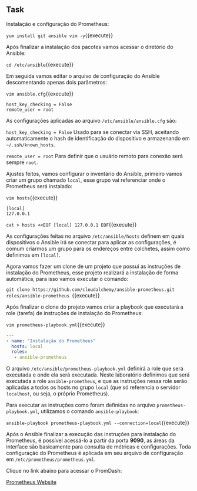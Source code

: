 ## Task

 Instalação e configuração do Prometheus:

`yum install git ansible vim -y`{{execute}}

Após finalizar a instalação dos pacotes vamos acessar o diretório do Ansible:

`cd /etc/ansible`{{execute}}

Em seguida vamos editar o arquivo de configuração do Ansible descomentando apenas dois parâmetros:


`vim ansible.cfg`{{execute}}


```
host_key_checking = False
remote_user = root
```

As configurações aplicadas ao arquivo `/etc/ansible/ansible.cfg` são:

`host_key_checking = False`
Usado para se conectar via SSH, aceitando automaticamente o hash de identificação do dispositivo e armazenando em `~/.ssh/known_hosts`.

`remote_user = root`
Para definir que o usuário remoto para conexão será sempre `root`.

Ajustes feitos, vamos configurar o inventário do Ansible, primeiro vamos criar um grupo chamado `local`, esse grupo vai referenciar onde o Prometheus será instalado:

 `vim hosts`{{execute}}

```
[local]
127.0.0.1
```

`cat > hosts <<EOF
[local]
127.0.0.1
EOF`{{execute}}

As configurações feitas no arquivo `/etc/ansible/hosts` definem em quais dispositivos o Ansible irá se conectar para aplicar as configurações, é comum criarmos um grupo para os endereços entre colchetes, assim como definimos em `[local]`.

Agora vamos fazer um clone de um projeto que possui as instruções de instalação do Prometheus, esse projeto realizará a instalação de forma automática, para isso vamos executar o comando:


`git clone https://github.com/cloudalchemy/ansible-prometheus.git roles/ansible-prometheus `{{execute}}

Após finalizar o clone do projeto vamos criar a playbook que executará a role (tarefa) de instruções de instalação do Prometheus:


`vim prometheus-playbook.yml`{{execute}}


```yml
---
- name: "Instalação do Prometheus"
  hosts: local
  roles:
   - ansible-prometheus

```

O arquivo `/etc/ansible/prometheus-playbook.yml` definirá a role que será executada e onde ela será executada. Neste laboratório definimos que será executada a role `ansible-prometheus`, e que as instruções nessa role serão aplicadas a todos os hosts no grupo `local` (que só referencia o servidor `localhost`, ou seja, o próprio Prometheus).

Para executar as instruções como foram definidas no arquivo `prometheus-playbook.yml`, utilizamos o comando `ansible-playbook`:

`ansible-playbook prometheus-playbook.yml --connection=local`{{execute}}

Após o Ansible finalizar a execução das instruções para instalação do Prometheus, é possível acessá-lo a partir da porta **9090**, as áreas da interface são basicamente para consulta de métricas e configurações. Toda configuração do Prometheus é aplicada em seu arquivo de configuração em `/etc/prometheus/prometheus.yml`.

Clique no link abaixo para acessar o PromDash:


[Prometheus Website](https://[[HOST_SUBDOMAIN]]-9090-[[KATACODA_HOST]].environments.katacoda.com/)

